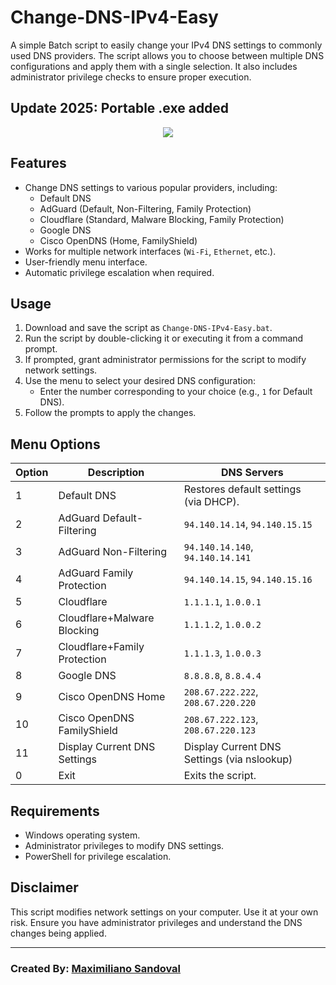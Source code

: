 # Change-DNS-IPv4-Easy

A simple Batch script to easily change your IPv4 DNS settings to commonly used DNS providers. The script allows you to choose between multiple DNS configurations and apply them with a single selection. It also includes administrator privilege checks to ensure proper execution.

## **Update 2025: Portable .exe added**

<p align="center">
  <img src="https://github.com/user-attachments/assets/ecb231c7-9048-4efa-890f-bd63f1f33c67"/>
</p>

## Features

- Change DNS settings to various popular providers, including:
  - Default DNS
  - AdGuard (Default, Non-Filtering, Family Protection)
  - Cloudflare (Standard, Malware Blocking, Family Protection)
  - Google DNS
  - Cisco OpenDNS (Home, FamilyShield)
- Works for multiple network interfaces (`Wi-Fi`, `Ethernet`, etc.).
- User-friendly menu interface.
- Automatic privilege escalation when required.

## Usage

1. Download and save the script as `Change-DNS-IPv4-Easy.bat`.
2. Run the script by double-clicking it or executing it from a command prompt.
3. If prompted, grant administrator permissions for the script to modify network settings.
4. Use the menu to select your desired DNS configuration:
   - Enter the number corresponding to your choice (e.g., `1` for Default DNS).
5. Follow the prompts to apply the changes.

## Menu Options

| Option | Description                                | DNS Servers                                  |
|--------|--------------------------------------------|---------------------------------------------|
| 1      | Default DNS                                | Restores default settings (via DHCP).       |
| 2      | AdGuard Default-Filtering                 | `94.140.14.14`, `94.140.15.15`              |
| 3      | AdGuard Non-Filtering                     | `94.140.14.140`, `94.140.14.141`            |
| 4      | AdGuard Family Protection                 | `94.140.14.15`, `94.140.15.16`              |
| 5      | Cloudflare                                | `1.1.1.1`, `1.0.0.1`                        |
| 6      | Cloudflare+Malware Blocking               | `1.1.1.2`, `1.0.0.2`                        |
| 7      | Cloudflare+Family Protection              | `1.1.1.3`, `1.0.0.3`                        |
| 8      | Google DNS                                | `8.8.8.8`, `8.8.4.4`                        |
| 9      | Cisco OpenDNS Home                        | `208.67.222.222`, `208.67.220.220`          |
| 10     | Cisco OpenDNS FamilyShield                | `208.67.222.123`, `208.67.220.123`          |
| 11     | Display Current DNS Settings                | Display Current DNS Settings (via nslookup)         |
| 0      | Exit                                      | Exits the script.                           |

## Requirements

- Windows operating system.
- Administrator privileges to modify DNS settings.
- PowerShell for privilege escalation.

## Disclaimer

This script modifies network settings on your computer. Use it at your own risk. Ensure you have administrator privileges and understand the DNS changes being applied.

---

### Created By: [Maximiliano Sandoval](https://github.com/maxisandoval37)
